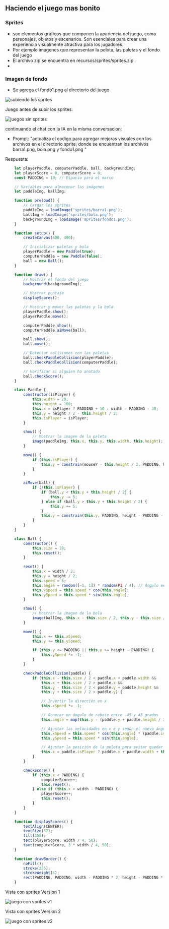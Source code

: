## Haciendo el juego mas bonito

### Sprites

- son elementos gráficos que componen la apariencia del juego, como personajes, objetos y escenarios. Son esenciales para crear una experiencia visualmente atractiva para los jugadores.
- Por ejemplo imágenes que representan la pelota, las paletas y el fondo del juego
- El archivo zip se encuentra en recursos/sprites/sprites.zip
- 

### Imagen de fondo

- Se agrega el fondo1.png al directorio del juego


![subiendo los sprites](/imagenes/clase03/subiendo_los_sprites.png)

Juego antes de subir los sprites:

![juegos sin sprites](/imagenes/clase03/juegos_sin_sprites.png)

continuando el chat con la IA en la misma conversacion:

- Prompt: "actualiza el codigo para agregar mejoras visuales con los archivos en el directorio sprite, donde se encuentran los archivos barra1.png, bola.png y fondo1.png "

Respuesta: 

```javascript
    let playerPaddle, computerPaddle, ball, backgroundImg;
    let playerScore = 0, computerScore = 0;
    const PADDING = 10; // Espacio para el marco

    // Variables para almacenar las imágenes
    let paddleImg, ballImg;

    function preload() {
        // Cargar los sprites
        paddleImg = loadImage('sprites/barra1.png');
        ballImg = loadImage('sprites/bola.png');
        backgroundImg = loadImage('sprites/fondo1.png');
    }

    function setup() {
        createCanvas(800, 400);

        // Inicializar paletas y bola
        playerPaddle = new Paddle(true);
        computerPaddle = new Paddle(false);
        ball = new Ball();
    }

    function draw() {
        // Mostrar el fondo del juego
        background(backgroundImg);

        // Mostrar puntaje
        displayScores();

        // Mostrar y mover las paletas y la bola
        playerPaddle.show();
        playerPaddle.move();

        computerPaddle.show();
        computerPaddle.aiMove(ball);

        ball.show();
        ball.move();

        // Detectar colisiones con las paletas
        ball.checkPaddleCollision(playerPaddle);
        ball.checkPaddleCollision(computerPaddle);

        // Verificar si alguien ha anotado
        ball.checkScore();
    }

    class Paddle {
        constructor(isPlayer) {
            this.width = 20;
            this.height = 100;
            this.x = isPlayer ? PADDING + 10 : width - PADDING - 30;
            this.y = height / 2 - this.height / 2;
            this.isPlayer = isPlayer;
        }

        show() {
            // Mostrar la imagen de la paleta
            image(paddleImg, this.x, this.y, this.width, this.height);
        }

        move() {
            if (this.isPlayer) {
                this.y = constrain(mouseY - this.height / 2, PADDING, height - PADDING - this.height);
            }
        }

        aiMove(ball) {
            if (!this.isPlayer) {
                if (ball.y < this.y + this.height / 2) {
                    this.y -= 5;
                } else if (ball.y > this.y + this.height / 2) {
                    this.y += 5;
                }
                this.y = constrain(this.y, PADDING, height - PADDING - this.height);
            }
        }
    }

    class Ball {
        constructor() {
            this.size = 20;
            this.reset();
        }

        reset() {
            this.x = width / 2;
            this.y = height / 2;
            this.speed = 5;
            this.angle = random([-1, 1]) * random(PI / 4); // Ángulo entre -45 y 45 grados en radianes
            this.xSpeed = this.speed * cos(this.angle);
            this.ySpeed = this.speed * sin(this.angle);
        }

        show() {
            // Mostrar la imagen de la bola
            image(ballImg, this.x - this.size / 2, this.y - this.size / 2, this.size, this.size);
        }

        move() {
            this.x += this.xSpeed;
            this.y += this.ySpeed;

            if (this.y <= PADDING || this.y >= height - PADDING) {
                this.ySpeed *= -1;
            }
        }

        checkPaddleCollision(paddle) {
            if (this.x - this.size / 2 < paddle.x + paddle.width &&
                this.x + this.size / 2 > paddle.x &&
                this.y - this.size / 2 < paddle.y + paddle.height &&
                this.y + this.size / 2 > paddle.y) {

                // Invertir la dirección en x
                this.xSpeed *= -1;

                // Generar un ángulo de rebote entre -45 y 45 grados
                this.angle = map(this.y - (paddle.y + paddle.height / 2), -paddle.height / 2, paddle.height / 2, -PI / 4, PI / 4);

                // Ajustar las velocidades en x e y según el nuevo ángulo
                this.xSpeed = this.speed * cos(this.angle) * (paddle.isPlayer ? 1 : -1);
                this.ySpeed = this.speed * sin(this.angle);

                // Ajustar la posición de la pelota para evitar quedar atrapada en la paleta
                this.x = paddle.isPlayer ? paddle.x + paddle.width + this.size / 2 : paddle.x - this.size / 2;
            }
        }

        checkScore() {
            if (this.x < PADDING) {
                computerScore++;
                this.reset();
            } else if (this.x > width - PADDING) {
                playerScore++;
                this.reset();
            }
        }
    }

    function displayScores() {
        textAlign(CENTER);
        textSize(32);
        fill(255);
        text(playerScore, width / 4, 50);
        text(computerScore, 3 * width / 4, 50);
    }

    function drawBorder() {
        noFill();
        stroke(255);
        strokeWeight(4);
        rect(PADDING, PADDING, width - PADDING * 2, height - PADDING * 2);
    }

```
Vista con sprites Version 1

![juego con sprites v1](/imagenes/clase03/juego_con_sprites_v1.png)


Vista con sprites Version 2

![juego con sprites v2](/imagenes/clase03/juego_con_sprites_v2.png)